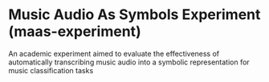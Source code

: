 # Music Audio As Symbols Experiment (maas-experiment)

An academic experiment aimed to evaluate the effectiveness of automatically transcribing music audio into a symbolic representation for music classification tasks
